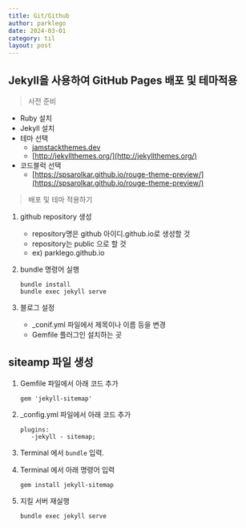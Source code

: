 ```yaml
---
title: Git/Github
author: parklego
date: 2024-03-01
category: til
layout: post
---
```


## Jekyll을 사용하여 GitHub Pages 배포 및 테마적용

> 사전 준비

- Ruby 설치
- Jekyll 설치
- 테마 선택
  - [jamstackthemes.dev](http://jamstackthemes.dev)
  - [http://jekyllthemes.org/](http://jekyllthemes.org/)
- 코드블럭 선택
  - [https://spsarolkar.github.io/rouge-theme-preview/](https://spsarolkar.github.io/rouge-theme-preview/)
    <br/>

> 배포 및 테마 적용하기

1. github repository 생성

   - repository명은 github 아이디.github.io로 생성할 것
   - repository는 public 으로 할 것
   - ex) parklego.github.io

2. bundle 명령어 실행

   ```
   bundle install
   bundle exec jekyll serve
   ```

3. 블로그 설정
   - \_conif.yml 파일에서 제목이나 이름 등을 변경
   - Gemfile 플러그인 설치하는 곳

## siteamp 파일 생성

1. Gemfile 파일에서 아래 코드 추가

   ```
   gem 'jekyll-sitemap'
   ```

2. \_config.yml 파일에서 아래 코드 추가

   ```
   plugins:
      -jekyll - sitemap;
   ```

3. Terminal 에서 `bundle` 입력.
4. Terminal 에서 아래 명령어 입력

   ```
   gem install jekyll-sitemap
   ```

5. 지킬 서버 재실행

   ```
   bundle exec jekyll serve
   ```
